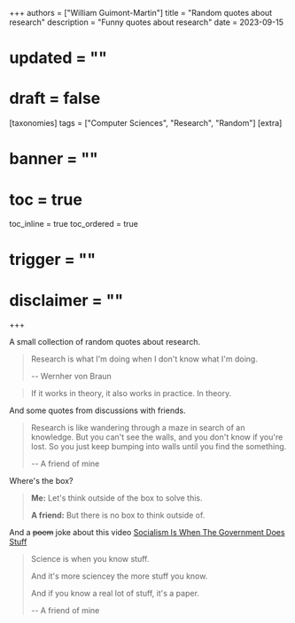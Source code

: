 +++
authors = ["William Guimont-Martin"]
title = "Random quotes about research"
description = "Funny quotes about research"
date = 2023-09-15
# updated = ""
# draft = false
[taxonomies]
tags = ["Computer Sciences", "Research", "Random"]
[extra]
# banner = ""
# toc = true
toc_inline = true
toc_ordered = true
# trigger = ""
# disclaimer = ""
+++

A small collection of random quotes about research.

> Research is what I'm doing when I don't know what I'm doing.
>
> -- Wernher von Braun

> If it works in theory, it also works in practice. In theory.

And some quotes from discussions with friends.

> Research is like wandering through a maze in search of an knowledge. But you can't see the walls, and you don't know if you're lost. So you just keep bumping into walls until you find the something.
>
> -- A friend of mine

Where's the box?

> **Me:** Let's think outside of the box to solve this.
> 
> **A friend:** But there is no box to think outside of.

And a ~~poem~~ joke about this video <a class="external" href="https://www.youtube.com/watch?v=rgiC8YfytDw" target="_blank">Socialism Is When The Government Does Stuff</a>

> Science is when you know stuff.
>
> And it's more sciencey the more stuff you know.
>
> And if you know a real lot of stuff, it's a paper.
>
> -- A friend of mine
